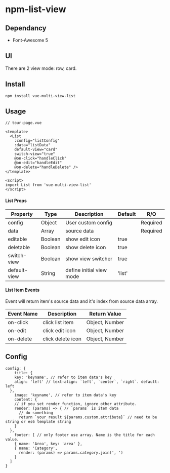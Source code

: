 # npm-list-view

## Dependancy
* Font-Awesome 5

## UI
There are 2 view mode: row, card.

## Install
```
npm install vue-multi-view-list
```

## Usage
```
// tour-page.vue

<template>
  <List
    :config="listConfig"
    :data="listData"
    default-view="card"
    switch-view="true"
    @on-click="handleClick"
    @on-edit="handleEdit"
    @on-delete="handleDelete" />
</template>

<script>
import List from 'vue-multi-view-list'
</script>
```

#### List Props

Property        | Type    | Description              | Default | R/O  
--------------- | ------- | ------------------------ | ------- | --------  
config          | Object  |       User custom config |         | Required  
data            | Array   |              source data |         | Required  
editable        | Boolean |           show edit icon |  true   |  
deletable       | Boolean |         show delete icon |  true   |  
switch-view     | Boolean |       show view switcher |  true   |  
default-view    | String  | define initial view mode |  'list' |  

#### List Item Events
Event will return item's source data and it's index from source data array.

Event Name      | Description              | Return Value  
--------------- | ------------------------ | -------------  
on-click        |          click list item | Object, Number   
on-edit         |          click edit icon | Object, Number   
on-delete       |        click delete icon | Object, Number   

## Config
```
config: {
	title: {
    key: 'keyname', // refer to item data's key
    align: 'left' // text-align: `left`, `center`, `right`. default: left
  }, 
	image: 'keyname', // refer to item data's key
	content: {
    // if you set render function, ignore other attribute.
    render: (params) => { // `params` is item data
      // do something
      return `your result ${params.custom.attribute}` // need to be string or es6 template string
    }
  },
	footer: [ // only footer use array. Name is the title for each value.
    { name: 'Area', key: 'area' },
    { name: 'Category',
      render: (params) => params.category.join(', ')
    }
  ]
}
```
